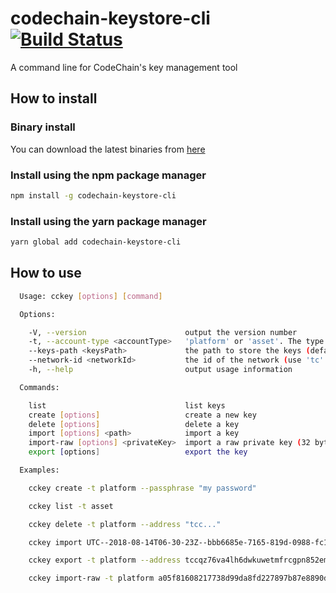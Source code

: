 # codechain-keystore-cli [![Build Status](https://travis-ci.org/CodeChain-io/codechain-keystore-cli.svg?branch=master)](https://travis-ci.org/CodeChain-io/codechain-keystore-cli)

A command line for CodeChain's key management tool

## How to install

### Binary install

You can download the latest binaries from [here](https://github.com/CodeChain-io/codechain-keystore-cli/releases/tag/0.1.1)

### Install using the npm package manager

```sh
npm install -g codechain-keystore-cli
```

### Install using the yarn package manager

```sh
yarn global add codechain-keystore-cli
```

## How to use

```sh
  Usage: cckey [options] [command]

  Options:

    -V, --version                      output the version number
    -t, --account-type <accountType>   'platform' or 'asset'. The type of the key (default: platform)
    --keys-path <keysPath>             the path to store the keys (default: keystore.db)
    --network-id <networkId>           the id of the network (use 'tc' for husky, use 'sc' for saluki) (default: tc)
    -h, --help                         output usage information

  Commands:

    list                               list keys
    create [options]                   create a new key
    delete [options]                   delete a key
    import [options] <path>            import a key
    import-raw [options] <privateKey>  import a raw private key (32 byte hexadecimal string)
    export [options]                   export the key

  Examples:

    cckey create -t platform --passphrase "my password"

    cckey list -t asset

    cckey delete -t platform --address "tcc..."

    cckey import UTC--2018-08-14T06-30-23Z--bbb6685e-7165-819d-0988-fc1a7d2d0523 -t platform --passphrase "satoshi"

    cckey export -t platform --address tccqz76va4lh6dwkuwetmfrcgpn852emyq9hvjuksfg --passphrase "satoshi"

    cckey import-raw -t platform a05f81608217738d99da8fd227897b87e8890d3c9159b559c7c8bbd408e5fb6e --passphrase "satoshi"
```
